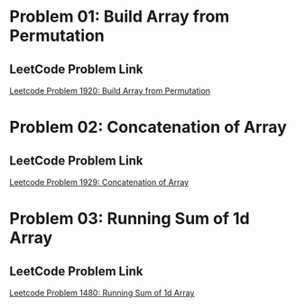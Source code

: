 # Problem 01: Build Array from Permutation

## LeetCode Problem Link

[Leetcode Problem 1920: Build Array from Permutation](https://leetcode.com/problems/build-array-from-permutation/description/)

# Problem 02: Concatenation of Array

## LeetCode Problem Link

[Leetcode Problem 1929: Concatenation of Array](https://leetcode.com/problems/concatenation-of-array/description/)

# Problem 03: Running Sum of 1d Array

## LeetCode Problem Link

[Leetcode Problem 1480: Running Sum of 1d Array](https://leetcode.com/problems/running-sum-of-1d-array/description/)
